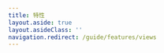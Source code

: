 ```yaml
---
title: 特性
layout.aside: true
layout.asideClass: ''
navigation.redirect: /guide/features/views
---
```

